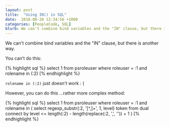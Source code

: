 ```yaml
---
layout: post
title:  "Using IN() in SQL"
date:  2018-08-20 12:34:56 +1000
categories: [PeopleCode, SQL]
blurb: We can't combine bind variables and the "IN" clause, but there is another way.
---
```


We can't combine bind variables and the "IN" clause, but there is another way.

You can’t do this:

{% highlight sql %}
select 1
from psroleuser
where roleuser = :1
and rolename in (:2)
[% endhighlight %}

```rolename in (:2)``` just doesn't work : (

However, you can do this ...rather more complex method:

{% highlight sql %}
select 1
from psroleuser
where roleuser = :1
and rolename in (
   select regexp_substr(:2, '[^,]+', 1, level) token
   from dual
   connect by level <= length(:2) - length(replace(:2, ',', '')) + 1
)
[% endhighlight %}
<!--stackedit_data:
eyJoaXN0b3J5IjpbLTg5MDE5MTQwMiwxNzI4ODk4MzY3XX0=
-->